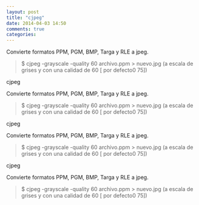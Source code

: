 ```yaml
---
layout: post
title: "cjpeg"
date: 2014-04-03 14:50
comments: true
categories: 
---
```

Convierte formatos PPM, PGM, BMP, Targa y RLE a jpeg.

>$ cjpeg -grayscale -quality 60 archivo.ppm > nuevo.jpg (a escala de grises y con una calidad de 60 [ por defecto0 75]) 

cjpeg

Convierte formatos PPM, PGM, BMP, Targa y RLE a jpeg.

>$ cjpeg -grayscale -quality 60 archivo.ppm > nuevo.jpg (a escala de grises y con una calidad de 60 [ por defecto0 75]) 

cjpeg

Convierte formatos PPM, PGM, BMP, Targa y RLE a jpeg.

>$ cjpeg -grayscale -quality 60 archivo.ppm > nuevo.jpg (a escala de grises y con una calidad de 60 [ por defecto0 75]) 

cjpeg

Convierte formatos PPM, PGM, BMP, Targa y RLE a jpeg.

>$ cjpeg -grayscale -quality 60 archivo.ppm > nuevo.jpg (a escala de grises y con una calidad de 60 [ por defecto0 75]) 

